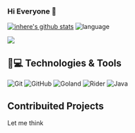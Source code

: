 ### Hi Everyone 👋

[![inhere's github stats](https://github-readme-stats.vercel.app/api?username=sydneyowl&show_icons=true&theme=)](https://github.com/inhere)
![language](https://github-readme-stats.vercel.app/api/top-langs/?username=sydneyowl&layout=compact)


<div align="left">
  <!-- GitHub 奖杯🏆 -->
  <img  src="https://github-profile-trophy.vercel.app/?username=sydneyowl&theme=gruvbox&row=1&column=7&no-frame=true&no-bg=true" /><br>
</div>
  
## 🚀💻 Technologies & Tools

  ![Git](https://img.shields.io/badge/-Git-black?style=flat-square&logo=git)
  ![GitHub](https://img.shields.io/badge/-GitHub-181717?style=flat-square&logo=github)
  ![Goland](https://img.shields.io/badge/-Goland-purple?style=flat-square&logo=go)
  ![Rider](https://img.shields.io/badge/Rider-black?style=flat-square&logo=csharp)
  ![Java](https://img.shields.io/badge/Java-orange?style=flat-square&logo=jetbrains)


## Contribuited Projects
Let me think
